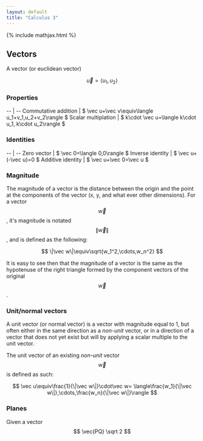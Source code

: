 ```yaml
---
layout: default
title: "Calculus 3"
---
```


{% include mathjax.html %}

## Vectors

A vector (or euclidean vector)

$$ \vec u=\langle u_1,u_2\rangle $$

### Properties

-- | --
Commutative addition | $ \vec u+\vec v\equiv\langle u_1+v_1,u_2+v_2\rangle $
Scalar multiplation | $ k\cdot \vec u=\langle k\cdot u_1, k\cdot u_2\rangle $

### Identities

-- | --
Zero vector | $ \vec 0=\langle 0,0\rangle $
Inverse identity | $ \vec u+(-\vec u)=0 $
Additive identity | $ \vec u+\vec 0=\vec u $

### Magnitude

The magnitude of a vector is the distance between the origin and the point at
the components of the vector (x, y, and what ever other dimensions). For a
vector $$ \vec w $$, it's magnitude is notated $$ \|\vec w\| $$, and is defined
as the following:

$$
\|\vec w\|\equiv\sqrt{w_1^2,\cdots,w_n^2}
$$

It is easy to see then that the magnitude of a vector is the same as the
hypotenuse of the right triangle formed by the component vectors of the original
$$ \vec w $$.

### Unit/normal vectors

A unit vector (or normal vector) is a vector with magnitude equal to 1, but
often either in the same direction as a *non-unit* vector, or in a direction of
a vector that does not yet exist but will by applying a scalar multiple to the
unit vector.

The unit vector of an existing *non-unit* vector $$ \vec w $$ is defined as
such:

$$
\vec u\equiv\frac{1}{\|\vec w\|}\cdot\vec w=
\langle\frac{w_1}{\|\vec w\|},\cdots,\frac{w_n}{\|\vec w\|}\rangle
$$

### Planes

Given a vector $$ \vec{PQ} \sqrt 2 $$

